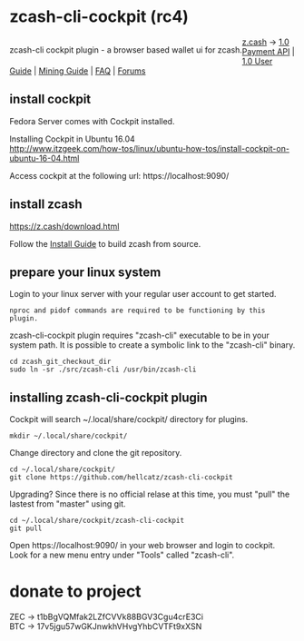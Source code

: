 # zcash-cli-cockpit (rc4)
<p style="float: left;">zcash-cli cockpit plugin - a browser based wallet ui for zcash.</p>

<a target="_blank" href="http://z.cash/">z.cash</a> -> 
<a target="_blank" href="https://github.com/zcash/zcash/blob/v1.0.0/doc/payment-api.md">1.0 Payment API</a> |
<a target="_blank" href="https://github.com/zcash/zcash/wiki/1.0-User-Guide">1.0 User Guide</a> |
<a target="_blank" href="https://github.com/zcash/zcash/wiki/Mining-Guide">Mining Guide</a> |
<a target="_blank" href="https://z.cash/support/faq.html">FAQ</a> |
<a target="_blank" href="https://forum.z.cash/">Forums</a>

## install cockpit
Fedora Server comes with Cockpit installed.

Installing Cockpit in Ubuntu 16.04  
http://www.itzgeek.com/how-tos/linux/ubuntu-how-tos/install-cockpit-on-ubuntu-16-04.html

Access cockpit at the following url: https://localhost:9090/

## install zcash

https://z.cash/download.html

Follow the <a target="_blank" href="https://github.com/zcash/zcash/wiki/1.0-User-Guide">Install Guide</a> to build zcash from source.

## prepare your linux system
Login to your linux server with your regular user account to get started.

    nproc and pidof commands are required to be functioning by this plugin.

zcash-cli-cockpit plugin requires "zcash-cli" executable to be in your system path. It is possible to create a symbolic link to the "zcash-cli" binary.

    cd zcash_git_checkout_dir
    sudo ln -sr ./src/zcash-cli /usr/bin/zcash-cli

## installing zcash-cli-cockpit plugin
Cockpit will search ~/.local/share/cockpit/ directory for plugins.

    mkdir ~/.local/share/cockpit/

Change directory and clone the git repository.
    
    cd ~/.local/share/cockpit/
    git clone https://github.com/hellcatz/zcash-cli-cockpit
    

Upgrading? Since there is no official relase at this time, you must "pull" the lastest from "master" using git.

    cd ~/.local/share/cockpit/zcash-cli-cockpit
    git pull

Open https://localhost:9090/ in your web browser and login to cockpit.
Look for a new menu entry under "Tools" called "zcash-cli".

# donate to project

ZEC -> t1bBgVQMfak2LZfCVVk88BGV3Cgu4crE3Ci  
BTC -> 17v5jgu57wGKJnwkhVHvgYhbCVTFt9xXSN
